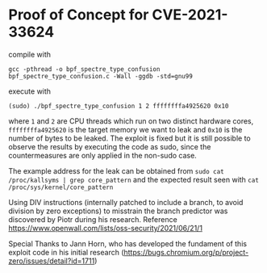 # Proof of Concept for CVE-2021-33624

compile with

`gcc -pthread -o bpf_spectre_type_confusion bpf_spectre_type_confusion.c -Wall -ggdb -std=gnu99`

execute with 

`(sudo) ./bpf_spectre_type_confusion 1 2 ffffffffa4925620 0x10`

where `1` and `2` are CPU threads which run on two distinct hardware cores, `ffffffffa4925620` is the target memory we want to leak and `0x10` is the number of bytes to be leaked. The exploit is fixed but it is still possible to observe the results by executing the code as sudo, since the countermeasures are only applied in the non-sudo case. 

The example address for the leak can be obtained from `sudo cat /proc/kallsyms | grep core_pattern` and the expected result seen with `cat /proc/sys/kernel/core_pattern`

Using DIV instructions (internally patched to include a branch, to avoid division by zero exceptions) to misstrain the branch predictor was discovered by Piotr during his research. Reference https://www.openwall.com/lists/oss-security/2021/06/21/1 

Special Thanks to Jann Horn, who has developed the fundament of this exploit code in his initial research (https://bugs.chromium.org/p/project-zero/issues/detail?id=1711)
